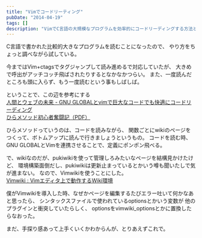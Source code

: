 ```yaml
---
title: "Vimでコードリーティング"
pubDate: "2014-04-19"
tags: []
description: "VimでC言語の大規模なプログラムを効率的にコードリーディングする方法とツールの紹介"
---
```


C言語で書かれた比較的大きなプログラムを読むことになったので、
やり方をちょっと調べながら試している。

今まではVim+ctagsでタグジャンプして読み進めるで対応していたが、
大きめで呼出がアッチコッチ飛ばされたりするとなかなかつらい。
また、一度読んだところも頭に入らず、もう一度読むという事もしばしば。

ということで、この辺を参考にする  
[人間とウェブの未来 - GNU GLOBALとvimで巨大なコードでも快適にコードリーディング](http://blog.matsumoto-r.jp/?p=2369)  
[ひらメソッド初心者奮闘記（PDF）](http://testnoda.sakura.ne.jp/index.php?plugin=attach&refer=testnoda%2F%E3%83%9A%E3%83%BC%E3%82%B8%E4%BD%9C%E8%80%85&openfile=%E3%81%B2%E3%82%89%E3%83%A1%E3%82%BD%E3%83%83%E3%83%89%E5%88%9D%E5%BF%83%E8%80%85%E5%A5%AE%E9%97%98%E8%A8%98.pdf)

ひらメソッドっていうのは、コードを読みながら、
関数ごとにwikiのページをつくって、ボトムアップに読んで行きましょうというもの。
コードを読む時、GNU GLOBALとVimを連携させることで、定義にポンポン飛べる。

で、wikiなのだが、pukiwikiを使って管理しろみたいなページを結構見かけたけど、
環境構築面倒だし、pukiwikiは更新止まっているとかいう噂も聞いたしで気が進まない。
なので、Vimwikiを使うことにした。  
[Vimwiki : Vimエディタ上で動作するWiki環境](http://nanasi.jp/vim/vimwiki.html)

僕がVimwikiを導入した時、なぜかページを編集するたびエラー吐いて何かなあと思ったら、
シンタックスファイルで使われているoptionsとかいう変数が
他のプラグインと衝突していたらしく、
optionsをvimwiki_optionsとかに置換したらなおった。

まだ、手探り感あって上手くいくかわからんが、とりあえずこれで。

